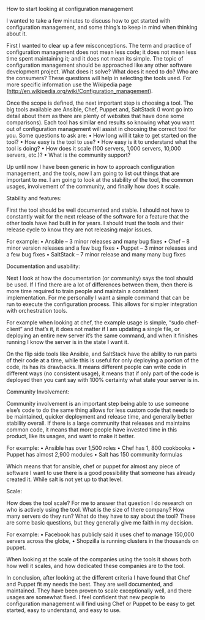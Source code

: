How to start looking at configuration management

I wanted to take a few minutes to discuss how to get started with configuration management, and some thing’s to keep in mind when thinking about it. 

First I wanted to clear up a few misconceptions. The term and practice of configuration management does not mean less code; it does not mean less time spent maintaining it; and it does not mean its simple. The topic of configuration management should be approached like any other software development project. What does it solve? What does it need to do? Who are the consumers? These questions will help in selecting the tools used. For more specific information use the Wikipedia page (http://en.wikipedia.org/wiki/Configuration_management).

Once the scope is defined, the next important step is choosing a tool. The big tools available are Ansible, Chef, Puppet and, SaltStack (I wont go into detail about them as there are plenty of websites that have done some comparisons). Each tool has similar end results so knowing what you want out of configuration management will assist in choosing the correct tool for you.  Some questions to ask are:
•   How long will it take to get started on the tool?
•   How easy is the tool to use?
•   How easy is it to understand what the tool is doing?
•   How does it scale (100 servers, 1,000 servers, 10,000 servers, etc.)?
•   What is the community support?

Up until now I have been generic in how to approach configuration management, and the tools, now I am going to list out things that are important to me. I am going to look at the stability of the tool, the common usages, involvement of the community, and finally how does it scale.

Stability and features:

First the tool should be well documented and stable. I should not have to constantly wait for the next release of the software for a feature that the other tools have had built in for years. I should trust the tools and their release cycle to know they are not releasing major issues. 

For example:
•   Ansible – 3 minor releases and many bug fixes
•   Chef – 8 minor version releases and a few bug fixes
•   Puppet – 3 minor releases and a few bug fixes
•   SaltStack – 7 minor release and many many bug fixes

Documentation and usability:
 
Next I look at how the documentation (or community) says the tool should be used. If I find there are a lot of differences between them, then there is more time required to train people and maintain a consistent implementation. For me personally I want a simple command that can be run to execute the configuration process. This allows for simpler integration with orchestration tools. 

For example when looking at chef, the example usage is simple, “sudo chef-client” and that’s it, it does not matter if I am updating a single file, or deploying an entire new server it’s the same command, and when it finishes running I know the server is in the state I want it. 

On the flip side tools like Ansible, and SaltStack have the ability to run parts of their code at a time, while this is useful for only deploying a portion of the code, its has its drawbacks. It means different people can write code in different ways (no consistent usage), it means that if only part of the code is deployed then you cant say with 100% certainty what state your server is in.

Community Involvement:

Community involvement is an important step being able to use someone else’s code to do the same thing allows for less custom code that needs to be maintained, quicker deployment and release time, and generally better stability overall. If there is a large community that releases and maintains common code, it means that more people have invested time in this product, like its usages, and want to make it better. 

For example:
•   Ansible has over 1,500 roles
•   Chef has 1, 800 cookbooks
•   Puppet has almost 2,900 modules
•   Salt has 150 community formulas

Which means that for ansible, chef or puppet for almost any piece of software I want to use there is a good possibility that someone has already created it. While salt is not yet up to that level.

Scale:

How does the tool scale? For me to answer that question I do research on who is actively using the tool. What is the size of there company? How many servers do they run? What do they have to say about the tool? These are some basic questions, but they generally give me faith in my decision. 

For example:
•   Facebook has publicly said it uses chef to manage 150,000 servers across the globe, 
•   Shopzilla is running clusters in the thousands on puppet. 

When looking at the scale of the companies using the tools it shows both how well it scales, and how dedicated these companies are to the tool.

In conclusion, after looking at the different criteria I have found that Chef and Puppet fit my needs the best. They are well documented, and maintained. They have been proven to scale exceptionally well, and there usages are somewhat fixed. I feel confident that new people to configuration management will find using Chef or Puppet to be easy to get started, easy to understand, and easy to use. 

